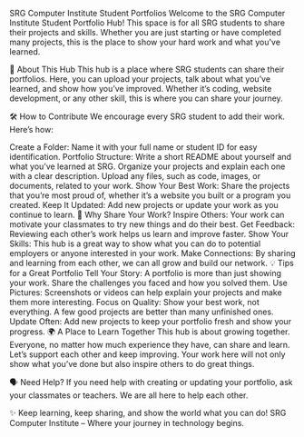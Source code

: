 SRG Computer Institute Student Portfolios
Welcome to the SRG Computer Institute Student Portfolio Hub! This space is for all SRG students to share their projects and skills. Whether you are just starting or have completed many projects, this is the place to show your hard work and what you've learned.

🌱 About This Hub
This hub is a place where SRG students can share their portfolios. Here, you can upload your projects, talk about what you’ve learned, and show how you’ve improved. Whether it’s coding, website development, or any other skill, this is where you can share your journey.

🛠️ How to Contribute
We encourage every SRG student to add their work. Here’s how:

Create a Folder: Name it with your full name or student ID for easy identification.
Portfolio Structure:
Write a short README about yourself and what you’ve learned at SRG.
Organize your projects and explain each one with a clear description.
Upload any files, such as code, images, or documents, related to your work.
Show Your Best Work: Share the projects that you’re most proud of, whether it’s a website you built or a program you created.
Keep It Updated: Add new projects or update your work as you continue to learn.
🚀 Why Share Your Work?
Inspire Others: Your work can motivate your classmates to try new things and do their best.
Get Feedback: Reviewing each other’s work helps us learn and improve faster.
Show Your Skills: This hub is a great way to show what you can do to potential employers or anyone interested in your work.
Make Connections: By sharing and learning from each other, we can all grow and build our network.
💡 Tips for a Great Portfolio
Tell Your Story: A portfolio is more than just showing your work. Share the challenges you faced and how you solved them.
Use Pictures: Screenshots or videos can help explain your projects and make them more interesting.
Focus on Quality: Show your best work, not everything. A few good projects are better than many unfinished ones.
Update Often: Add new projects to keep your portfolio fresh and show your progress.
🌍 A Place to Learn Together
This hub is about growing together. Everyone, no matter how much experience they have, can share and learn. Let’s support each other and keep improving. Your work here will not only show what you’ve done but also inspire others to do great things.

🗣️ Need Help?
If you need help with creating or updating your portfolio, ask your classmates or teachers. We are all here to help each other.

✨ Keep learning, keep sharing, and show the world what you can do!
SRG Computer Institute – Where your journey in technology begins.



